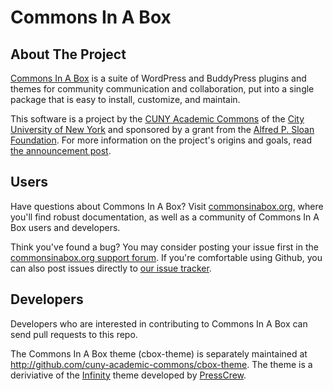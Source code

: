 # Commons In A Box

## About The Project

[Commons In A Box](http://commonsinabox.org) is a suite of WordPress and BuddyPress plugins and themes for community communication and collaboration, put into a single package that is easy to install, customize, and maintain.

This software is a project by the [CUNY Academic Commons](http://commons.gc.cuny.edu) of the [City University of New York](http://cuny.edu) and sponsored by a grant from the [Alfred P. Sloan Foundation](http://sloan.org/). For more information on the project's origins and goals, read [the announcement post](http://news.commons.gc.cuny.edu/2011/11/22/the-cuny-academic-commons-announces-the-commons-in-a-box-project/).

## Users

Have questions about Commons In A Box? Visit [commonsinabox.org](http://commonsinabox.org), where you'll find robust documentation, as well as a community of Commons In A Box users and developers.

Think you've found a bug? You may consider posting your issue first in the [commonsinabox.org support forum](http://commonsinabox.org/groups/help-support/). If you're comfortable using Github, you can also post issues directly to [our issue tracker](https://github.com/cuny-academic-commons/commons-in-a-box/issues).

## Developers

Developers who are interested in contributing to Commons In A Box can send pull requests to this repo.

The Commons In A Box theme (cbox-theme) is separately maintained at http://github.com/cuny-academic-commons/cbox-theme.  The theme is a deriviative of the [Infinity](http://github.com/presscrew/infinity) theme developed by [PressCrew](http://community.presscrew.com/).
